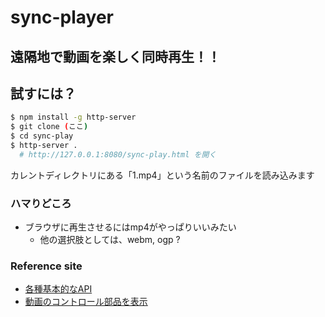 # sync-player

## 遠隔地で動画を楽しく同時再生！！

## 試すには？
```bash
$ npm install -g http-server
$ git clone (ここ)
$ cd sync-play
$ http-server .
  # http://127.0.0.1:8080/sync-play.html を開く
```

カレントディレクトリにある「1.mp4」という名前のファイルを読み込みます


### ハマりどころ
* ブラウザに再生させるにはmp4がやっぱりいいみたい
  * 他の選択肢としては、webm, ogp ?

### Reference site
* [各種基本的なAPI](http://www.htmq.com/video/)
* [動画のコントロール部品を表示](https://www.plusdesign.co.jp/blog/?p=8213)